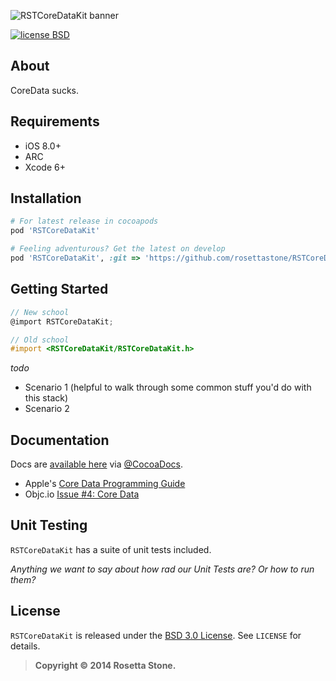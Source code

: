 ![RSTCoreDataKit banner][bannerLink]

[![license BSD](http://img.shields.io/badge/license-BSD-orange.png)][bsdLink]

## About

CoreData sucks.

## Requirements

* iOS 8.0+
* ARC
* Xcode 6+

## Installation

````ruby
# For latest release in cocoapods
pod 'RSTCoreDataKit'

# Feeling adventurous? Get the latest on develop
pod 'RSTCoreDataKit', :git => 'https://github.com/rosettastone/RSTCoreDataKit.git', :branch => 'develop'
````

## Getting Started

````objective-c
// New school
@import RSTCoreDataKit;

// Old school
#import <RSTCoreDataKit/RSTCoreDataKit.h>
````
*todo*
* Scenario 1 (helpful to walk through some common stuff you'd do with this stack)
* Scenario 2

## Documentation

Docs are [available here][docsLink] via [@CocoaDocs](https://twitter.com/CocoaDocs).

* Apple's [Core Data Programming Guide](https://developer.apple.com/library/mac/documentation/Cocoa/Conceptual/CoreData/cdProgrammingGuide.html)
* Objc.io [Issue #4: Core Data](http://www.objc.io/issue-4/)

## Unit Testing

`RSTCoreDataKit` has a suite of unit tests included. 

*Anything we want to say about how rad our Unit Tests are? Or how to run them?*

## License

`RSTCoreDataKit` is released under the [BSD 3.0 License][bsdLink]. See `LICENSE` for details.

>**Copyright &copy; 2014 Rosetta Stone.**

[docsLink]:http://cocoadocs.org/docsets/RSTCoreDataKit
[bsdLink]:http://opensource.org/licenses/BSD-3-Clause
[bannerLink]:https://bytebucket.org/livemocha/rstcoredatakit/raw/8b9fa998ebae1972ae3f890525ed033367e1c46f/banner.jpg?token=bf14bd9749c56f42586bd0e41ac9f4a93ce99a0a